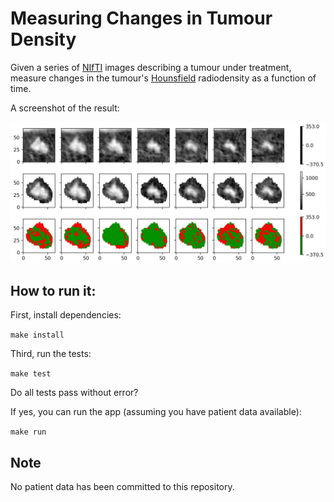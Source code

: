 # Measuring Changes in Tumour Density

Given a series of [NIfTI](https://nifti.nimh.nih.gov/) images describing a tumour under treatment, measure changes in the tumour's [Hounsfield](https://en.wikipedia.org/wiki/Hounsfield_scale) radiodensity as a function of time.

A screenshot of the result:

![Alt text](screenshots/1.jpg?raw=true "Output screenshot")

## How to run it:

First, install dependencies:

```make install```

Third, run the tests:

```make test```

Do all tests pass without error?

If yes, you can run the app (assuming you have patient data available):

```make run```

## Note
No patient data has been committed to this repository.
